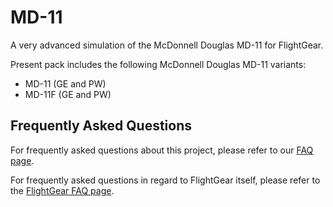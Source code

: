 # MD-11
A very advanced simulation of the McDonnell Douglas MD-11 for FlightGear.

Present pack includes the following McDonnell Douglas MD-11 variants:
- MD-11 (GE and PW)
- MD-11F (GE and PW)

## Frequently Asked Questions
For frequently asked questions about this project, please refer to our [FAQ page](https://github.com/Octal450/MD-11/blob/master/FAQ.md).

For frequently asked questions in regard to FlightGear itself, please refer to the [FlightGear FAQ page](https://wiki.flightgear.org/Frequently_asked_questions). 
